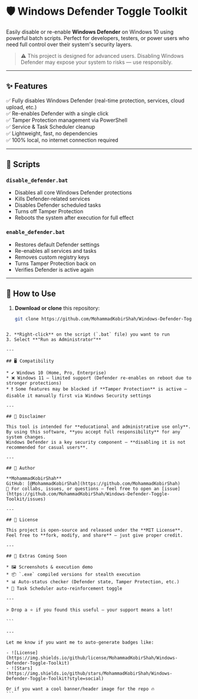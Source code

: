 # 🛡️ Windows Defender Toggle Toolkit

Easily disable or re-enable **Windows Defender** on Windows 10 using powerful batch scripts. Perfect for developers, testers, or power users who need full control over their system's security layers.

> ⚠️ This project is designed for advanced users. Disabling Windows Defender may expose your system to risks — use responsibly.

---

## ✨ Features

✅ Fully disables Windows Defender (real-time protection, services, cloud upload, etc.)  
✅ Re-enables Defender with a single click  
✅ Tamper Protection management via PowerShell  
✅ Service & Task Scheduler cleanup  
✅ Lightweight, fast, no dependencies  
✅ 100% local, no internet connection required

---

## 🧰 Scripts

### `disable_defender.bat`
- Disables all core Windows Defender protections  
- Kills Defender-related services  
- Disables Defender scheduled tasks  
- Turns off Tamper Protection  
- Reboots the system after execution for full effect

### `enable_defender.bat`
- Restores default Defender settings  
- Re-enables all services and tasks  
- Removes custom registry keys  
- Turns Tamper Protection back on  
- Verifies Defender is active again

---

## 🚀 How to Use

1. **Download or clone** this repository:
   ```bash
   git clone https://github.com/MohammadKobirShah/Windows-Defender-Toggle-Toolkit.git
````

2. **Right-click** on the script (`.bat` file) you want to run
3. Select **"Run as Administrator"**

---

## 🖥️ Compatibility

* ✔️ Windows 10 (Home, Pro, Enterprise)
* ❌ Windows 11 — limited support (Defender re-enables on reboot due to stronger protections)
* ❗ Some features may be blocked if **Tamper Protection** is active — disable it manually first via Windows Security settings

---

## 🔐 Disclaimer

This tool is intended for **educational and administrative use only**.
By using this software, **you accept full responsibility** for any system changes.
Windows Defender is a key security component — **disabling it is not recommended for casual users**.

---

## 👤 Author

**MohammadKobirShah**
GitHub: [@MohammadKobirShah](https://github.com/MohammadKobirShah)
📧 For collabs, issues, or questions — feel free to open an [issue](https://github.com/MohammadKobirShah/Windows-Defender-Toggle-Toolkit/issues)

---

## 💬 License

This project is open-source and released under the **MIT License**.
Feel free to **fork, modify, and share** — just give proper credit.

---

## 🌟 Extras Coming Soon

* 🖼️ Screenshots & execution demo
* 📦 `.exe` compiled versions for stealth execution
* 📊 Auto-status checker (Defender state, Tamper Protection, etc.)
* 🎯 Task Scheduler auto-reinforcement toggle

---

> Drop a ⭐ if you found this useful — your support means a lot!

```

---

Let me know if you want me to auto-generate badges like:

- ![License](https://img.shields.io/github/license/MohammadKobirShah/Windows-Defender-Toggle-Toolkit)
- ![Stars](https://img.shields.io/github/stars/MohammadKobirShah/Windows-Defender-Toggle-Toolkit?style=social)

Or if you want a cool banner/header image for the repo 🔥
```
